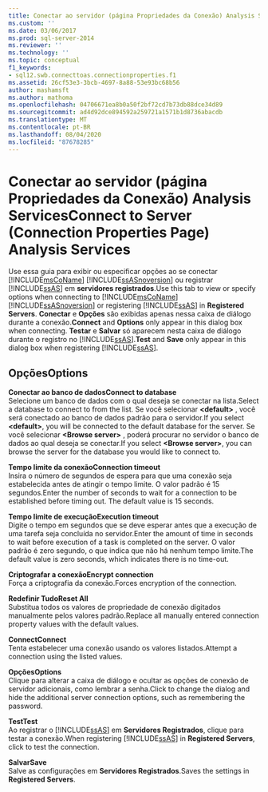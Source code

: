 ```yaml
---
title: Conectar ao servidor (página Propriedades da Conexão) Analysis Services | Microsoft Docs
ms.custom: ''
ms.date: 03/06/2017
ms.prod: sql-server-2014
ms.reviewer: ''
ms.technology: ''
ms.topic: conceptual
f1_keywords:
- sql12.swb.connecttoas.connectionproperties.f1
ms.assetid: 26cf53e3-3bcb-4697-8a88-53e93bc68b56
author: mashamsft
ms.author: mathoma
ms.openlocfilehash: 04706671ea8b0a50f2bf72cd7b73db88dce34d89
ms.sourcegitcommit: ad4d92dce894592a259721a1571b1d8736abacdb
ms.translationtype: MT
ms.contentlocale: pt-BR
ms.lasthandoff: 08/04/2020
ms.locfileid: "87678285"
---
```

# <a name="connect-to-server-connection-properties-page-analysis-services"></a><span data-ttu-id="18b7b-102">Conectar ao servidor (página Propriedades da Conexão) Analysis Services</span><span class="sxs-lookup"><span data-stu-id="18b7b-102">Connect to Server (Connection Properties Page) Analysis Services</span></span>
  <span data-ttu-id="18b7b-103">Use essa guia para exibir ou especificar opções ao se conectar [!INCLUDE[msCoName](../includes/msconame-md.md)] [!INCLUDE[ssASnoversion](../includes/ssasnoversion-md.md)] ou registrar [!INCLUDE[ssAS](../includes/ssas-md.md)] em **servidores registrados**.</span><span class="sxs-lookup"><span data-stu-id="18b7b-103">Use this tab to view or specify options when connecting to [!INCLUDE[msCoName](../includes/msconame-md.md)] [!INCLUDE[ssASnoversion](../includes/ssasnoversion-md.md)] or registering [!INCLUDE[ssAS](../includes/ssas-md.md)] in **Registered Servers**.</span></span> <span data-ttu-id="18b7b-104">**Conectar** e **Opções** são exibidas apenas nessa caixa de diálogo durante a conexão.</span><span class="sxs-lookup"><span data-stu-id="18b7b-104">**Connect** and **Options** only appear in this dialog box when connecting.</span></span> <span data-ttu-id="18b7b-105">**Testar** e **Salvar** só aparecem nesta caixa de diálogo durante o registro no [!INCLUDE[ssAS](../includes/ssas-md.md)].</span><span class="sxs-lookup"><span data-stu-id="18b7b-105">**Test** and **Save** only appear in this dialog box when registering [!INCLUDE[ssAS](../includes/ssas-md.md)].</span></span>  
  
## <a name="options"></a><span data-ttu-id="18b7b-106">Opções</span><span class="sxs-lookup"><span data-stu-id="18b7b-106">Options</span></span>  
 <span data-ttu-id="18b7b-107">**Conectar ao banco de dados**</span><span class="sxs-lookup"><span data-stu-id="18b7b-107">**Connect to database**</span></span>  
 <span data-ttu-id="18b7b-108">Selecione um banco de dados com o qual deseja se conectar na lista.</span><span class="sxs-lookup"><span data-stu-id="18b7b-108">Select a database to connect to from the list.</span></span> <span data-ttu-id="18b7b-109">Se você selecionar **\<default>** , você será conectado ao banco de dados padrão para o servidor.</span><span class="sxs-lookup"><span data-stu-id="18b7b-109">If you select **\<default>**, you will be connected to the default database for the server.</span></span> <span data-ttu-id="18b7b-110">Se você selecionar **\<Browse server>** , poderá procurar no servidor o banco de dados ao qual deseja se conectar.</span><span class="sxs-lookup"><span data-stu-id="18b7b-110">If you select **\<Browse server>**, you can browse the server for the database you would like to connect to.</span></span>  
  
 <span data-ttu-id="18b7b-111">**Tempo limite da conexão**</span><span class="sxs-lookup"><span data-stu-id="18b7b-111">**Connection timeout**</span></span>  
 <span data-ttu-id="18b7b-112">Insira o número de segundos de espera para que uma conexão seja estabelecida antes de atingir o tempo limite. O valor padrão é 15 segundos.</span><span class="sxs-lookup"><span data-stu-id="18b7b-112">Enter the number of seconds to wait for a connection to be established before timing out. The default value is 15 seconds.</span></span>  
  
 <span data-ttu-id="18b7b-113">**Tempo limite de execução**</span><span class="sxs-lookup"><span data-stu-id="18b7b-113">**Execution timeout**</span></span>  
 <span data-ttu-id="18b7b-114">Digite o tempo em segundos que se deve esperar antes que a execução de uma tarefa seja concluída no servidor.</span><span class="sxs-lookup"><span data-stu-id="18b7b-114">Enter the amount of time in seconds to wait before execution of a task is completed on the server.</span></span> <span data-ttu-id="18b7b-115">O valor padrão é zero segundo, o que indica que não há nenhum tempo limite.</span><span class="sxs-lookup"><span data-stu-id="18b7b-115">The default value is zero seconds, which indicates there is no time-out.</span></span>  
  
 <span data-ttu-id="18b7b-116">**Criptografar a conexão**</span><span class="sxs-lookup"><span data-stu-id="18b7b-116">**Encrypt connection**</span></span>  
 <span data-ttu-id="18b7b-117">Força a criptografia da conexão.</span><span class="sxs-lookup"><span data-stu-id="18b7b-117">Forces encryption of the connection.</span></span>  
  
 <span data-ttu-id="18b7b-118">**Redefinir Tudo**</span><span class="sxs-lookup"><span data-stu-id="18b7b-118">**Reset All**</span></span>  
 <span data-ttu-id="18b7b-119">Substitua todos os valores de propriedade de conexão digitados manualmente pelos valores padrão.</span><span class="sxs-lookup"><span data-stu-id="18b7b-119">Replace all manually entered connection property values with the default values.</span></span>  
  
 <span data-ttu-id="18b7b-120">**Connect**</span><span class="sxs-lookup"><span data-stu-id="18b7b-120">**Connect**</span></span>  
 <span data-ttu-id="18b7b-121">Tenta estabelecer uma conexão usando os valores listados.</span><span class="sxs-lookup"><span data-stu-id="18b7b-121">Attempt a connection using the listed values.</span></span>  
  
 <span data-ttu-id="18b7b-122">**Opções**</span><span class="sxs-lookup"><span data-stu-id="18b7b-122">**Options**</span></span>  
 <span data-ttu-id="18b7b-123">Clique para alterar a caixa de diálogo e ocultar as opções de conexão de servidor adicionais, como lembrar a senha.</span><span class="sxs-lookup"><span data-stu-id="18b7b-123">Click to change the dialog and hide the additional server connection options, such as remembering the password.</span></span>  
  
 <span data-ttu-id="18b7b-124">**Test**</span><span class="sxs-lookup"><span data-stu-id="18b7b-124">**Test**</span></span>  
 <span data-ttu-id="18b7b-125">Ao registrar o [!INCLUDE[ssAS](../includes/ssas-md.md)] em **Servidores Registrados**, clique para testar a conexão.</span><span class="sxs-lookup"><span data-stu-id="18b7b-125">When registering [!INCLUDE[ssAS](../includes/ssas-md.md)] in **Registered Servers**, click to test the connection.</span></span>  
  
 <span data-ttu-id="18b7b-126">**Salvar**</span><span class="sxs-lookup"><span data-stu-id="18b7b-126">**Save**</span></span>  
 <span data-ttu-id="18b7b-127">Salve as configurações em **Servidores Registrados**.</span><span class="sxs-lookup"><span data-stu-id="18b7b-127">Saves the settings in **Registered Servers**.</span></span>  
  
  
